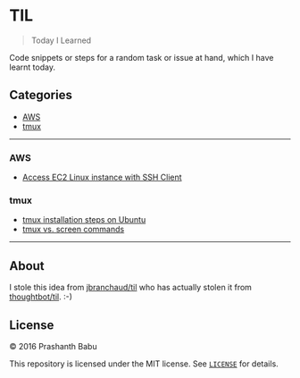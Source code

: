 # TIL

> Today I Learned

Code snippets or steps for a random task or issue at hand, which I have learnt today.



## Categories
- [AWS](#aws)
- [tmux](#tmux)


----------

### AWS
- [Access EC2 Linux instance with SSH Client](AWS/aws-pscp-ssh-scp.md)



### tmux
- [tmux installation steps on Ubuntu](tmux/tmux-install.md)
- [tmux vs. screen commands](tmux/tmux_vs_screen-commands.md)


----------

## About

I stole this idea from [jbranchaud/til](https://github.com/jbranchaud/til) who has actually stolen it from [thoughtbot/til](https://github.com/thoughtbot/til). :-)



## License

&copy; 2016 Prashanth Babu

This repository is licensed under the MIT license. See [`LICENSE`](LICENSE) for
details.

